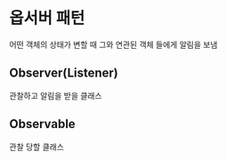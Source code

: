 # 옵서버 패턴

어떤 객체의 상태가 변할 때 그와 연관된 객체 들에게 알림을 보냄

## Observer(Listener)
관찰하고 알림을 받을 클래스

## Observable
관찰 당할 클래스
